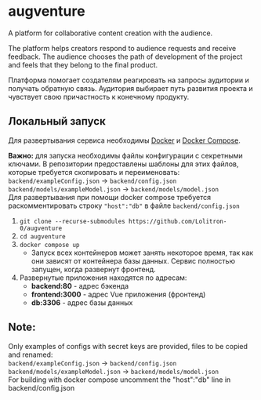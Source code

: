 # augventure
A platform for collaborative content creation with the audience.

The platform helps creators respond to audience requests and receive feedback. The audience chooses the path of development of the project and feels that they belong to the final product.

Платформа помогает создателям реагировать на запросы аудитории и получать обратную связь. Аудитория выбирает путь развития проекта и чувствует свою причастность к конечному продукту.

## Локальный запуск
Для развертывания сервиса необходимы [Docker](https://docs.docker.com/engine/install/) и [Docker Compose](https://docs.docker.com/compose/).

**Важно:** для запуска необходимы файлы конфигурации с секретными ключами. В репозитории предоставлены шаблоны для этих файлов, которые требуется скопировать и переименовать: \
`backend/exampleConfig.json` -> `backend/config.json` \
`backend/models/exampleModel.json` -> `backend/models/model.json` \
Для развертывания при помощи docker compose требуется раскомментировать строку `"host":"db"` в файле `backend/config.json` 
  1. `git clone --recurse-submodules https://github.com/Lolitron-0/augventure`
  2. `cd augventure`
  3. `docker compose up`
     * Запуск всех контейнеров может занять некоторое время, так как они зависят от контейнера базы данных. Сервис полностью запущен, когда развернут фронтенд.
  5. Развернутые приложения находятся по адресам:
     * **backend:80** - адрес бэкенда
     * **frontend:3000** - адрес Vue приложения (фронтенд)
     * **db:3306** - адрес базы данных
## Note:
Only examples of configs with secret keys are provided, files to be copied and renamed: \
`backend/exampleConfig.json` -> `backend/config.json` \
`backend/models/exampleModel.json` -> `backend/models/model.json` \
For building with docker compose uncomment the "host":"db" line in backend/config.json
